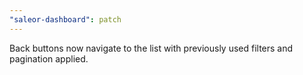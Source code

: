 ```yaml
---
"saleor-dashboard": patch
---
```


Back buttons now navigate to the list with previously used filters and pagination applied.
